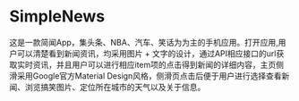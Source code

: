# SimpleNews
这是一款简闻App，集头条、NBA、汽车、笑话为为主的手机应用。打开应用,用户可以清楚看到新闻资讯，均采用图片 + 文字的设计，通过API相应接口的url获取实时资讯，并且用户可以进行相应item项的点击得到新闻的详细内容，主页侧滑采用Google官方Material Design风格，侧滑页点击后便于用户进行选择查看新闻、浏览搞笑图片、定位所在城市的天气以及关于信息。

